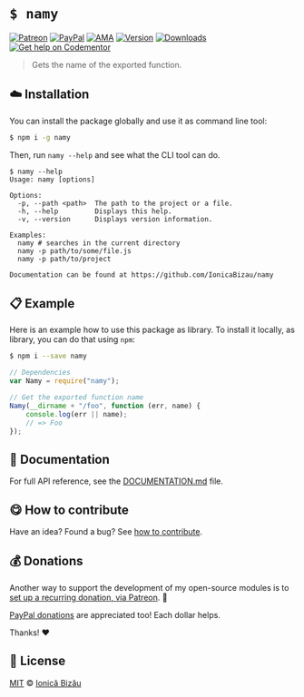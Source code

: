 
# `$ namy`

 [![Patreon](https://img.shields.io/badge/Support%20me%20on-Patreon-%23e6461a.svg)][paypal-donations] [![PayPal](https://img.shields.io/badge/%24-paypal-f39c12.svg)][paypal-donations] [![AMA](https://img.shields.io/badge/ask%20me-anything-1abc9c.svg)](https://github.com/IonicaBizau/ama) [![Version](https://img.shields.io/npm/v/namy.svg)](https://www.npmjs.com/package/namy) [![Downloads](https://img.shields.io/npm/dt/namy.svg)](https://www.npmjs.com/package/namy) [![Get help on Codementor](https://cdn.codementor.io/badges/get_help_github.svg)](https://www.codementor.io/johnnyb?utm_source=github&utm_medium=button&utm_term=johnnyb&utm_campaign=github)

> Gets the name of the exported function.

## :cloud: Installation

You can install the package globally and use it as command line tool:


```sh
$ npm i -g namy
```


Then, run `namy --help` and see what the CLI tool can do.


```
$ namy --help
Usage: namy [options]

Options:
  -p, --path <path>  The path to the project or a file.
  -h, --help         Displays this help.
  -v, --version      Displays version information.

Examples:
  namy # searches in the current directory
  namy -p path/to/some/file.js
  namy -p path/to/project

Documentation can be found at https://github.com/IonicaBizau/namy
```

## :clipboard: Example


Here is an example how to use this package as library. To install it locally, as library, you can do that using `npm`:

```sh
$ npm i --save namy
```



```js
// Dependencies
var Namy = require("namy");

// Get the exported function name
Namy(__dirname + "/foo", function (err, name) {
    console.log(err || name);
    // => Foo
});
```

## :memo: Documentation

For full API reference, see the [DOCUMENTATION.md][docs] file.

## :yum: How to contribute
Have an idea? Found a bug? See [how to contribute][contributing].

## :moneybag: Donations

Another way to support the development of my open-source modules is
to [set up a recurring donation, via Patreon][patreon]. :rocket:

[PayPal donations][paypal-donations] are appreciated too! Each dollar helps.

Thanks! :heart:


## :scroll: License

[MIT][license] © [Ionică Bizău][website]

[patreon]: https://www.patreon.com/ionicabizau
[paypal-donations]: https://www.paypal.com/cgi-bin/webscr?cmd=_s-xclick&hosted_button_id=RVXDDLKKLQRJW
[donate-now]: http://i.imgur.com/6cMbHOC.png

[license]: http://showalicense.com/?fullname=Ionic%C4%83%20Biz%C4%83u%20%3Cbizauionica%40gmail.com%3E%20(http%3A%2F%2Fionicabizau.net)&year=2015#license-mit
[website]: http://ionicabizau.net
[contributing]: /CONTRIBUTING.md
[docs]: /DOCUMENTATION.md
